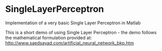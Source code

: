 # SingleLayerPerceptron
Implementation of a very basic Single Layer Perceptron in Matlab

This is a short demo of using Single Layer Perceptron - the demo follows the mathematical formulation provided at: http://www.saedsayad.com/artificial_neural_network_bkp.htm
